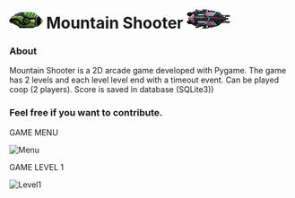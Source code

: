 ![alt text](https://github.com/DioRicardo/MountainShooter/blob/main/asset/Player1.png?raw=true "Mountain Shooter") Mountain Shooter ![alt text](https://github.com/DioRicardo/MountainShooter/blob/main/asset/Player2.png?raw=true "Mountain Shooter")
===============
 

### About

Mountain Shooter is a 2D arcade game developed with Pygame. The game has 2 levels and each level level end with a timeout event.
Can be played coop (2 players).
Score is saved in database (SQLite3))


### Feel free if you want to contribute.



GAME MENU

![Menu]((https://github.com/DioRicardo/MountainShooter/blob/main/asset/MenuPrint.png?raw=true))

GAME LEVEL 1

![Level1]((https://github.com/DioRicardo/MountainShooter/blob/main/asset/Level1Print.png?raw=true))
